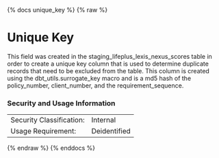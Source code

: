 {% docs unique_key %}
{% raw %}

<a name="unique_key"></a>
# Unique Key
This field was created in the staging_lifeplus_lexis_nexus_scores table in order to create a
unique key column that is used to determine duplicate records that need to be excluded from
the table. This column is created using the dbt_utils.surrogate_key macro and is a md5 hash of
the policy_number, client_number, and the requirement_sequence.

### Security and Usage Information
|     |     |
| --- | --- |
| Security Classification: | Internal |
| Usage Requirement:       | Deidentified |

{% endraw %}
{% enddocs %}
